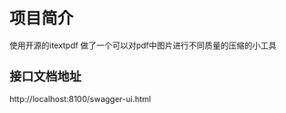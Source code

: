 # 项目简介

使用开源的itextpdf 做了一个可以对pdf中图片进行不同质量的压缩的小工具

## 接口文档地址

http://localhost:8100/swagger-ui.html





